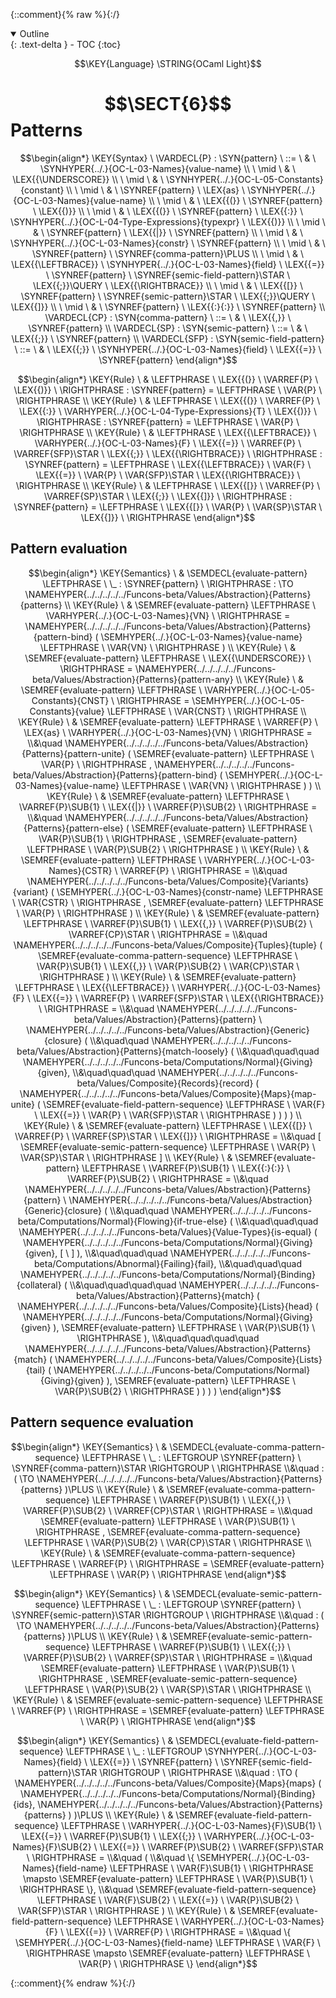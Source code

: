 {::comment}{% raw %}{:/}
<details open markdown="block">
  <summary>
    Outline
  </summary>
  {: .text-delta }
- TOC
{:toc}
</details>

$$\KEY{Language} \STRING{OCaml Light}$$

# $$\SECT{6}$$ Patterns
           


$$\begin{align*}
  \KEY{Syntax} \
    \VARDECL{P} : \SYN{pattern}
      \ ::= \ & \
      \SYNHYPER{../.}{OC-L-03-Names}{value-name} \\
      \ \mid \ & \ \LEX{{\UNDERSCORE}} \\
      \ \mid \ & \ \SYNHYPER{../.}{OC-L-05-Constants}{constant} \\
      \ \mid \ & \ \SYNREF{pattern} \ \LEX{as} \ \SYNHYPER{../.}{OC-L-03-Names}{value-name} \\
      \ \mid \ & \ \LEX{{(}} \ \SYNREF{pattern} \ \LEX{{)}} \\
      \ \mid \ & \ \LEX{{(}} \ \SYNREF{pattern} \ \LEX{{:}} \ \SYNHYPER{../.}{OC-L-04-Type-Expressions}{typexpr} \ \LEX{{)}} \\
      \ \mid \ & \ \SYNREF{pattern} \ \LEX{{|}} \ \SYNREF{pattern} \\
      \ \mid \ & \ \SYNHYPER{../.}{OC-L-03-Names}{constr} \ \SYNREF{pattern} \\
      \ \mid \ & \ \SYNREF{pattern} \ \SYNREF{comma-pattern}\PLUS \\
      \ \mid \ & \ \LEX{{\LEFTBRACE}} \ \SYNHYPER{../.}{OC-L-03-Names}{field} \ \LEX{{=}} \ \SYNREF{pattern} \ \SYNREF{semic-field-pattern}\STAR \ \LEX{{;}}\QUERY \ \LEX{{\RIGHTBRACE}} \\
      \ \mid \ & \ \LEX{{[}} \ \SYNREF{pattern} \ \SYNREF{semic-pattern}\STAR \ \LEX{{;}}\QUERY \ \LEX{{]}} \\
      \ \mid \ & \ \SYNREF{pattern} \ \LEX{{:}{:}} \ \SYNREF{pattern}
    \\
    \VARDECL{CP} : \SYN{comma-pattern}
      \ ::= \ & \
      \LEX{{,}} \ \SYNREF{pattern}
    \\
    \VARDECL{SP} : \SYN{semic-pattern}
      \ ::= \ & \
      \LEX{{;}} \ \SYNREF{pattern}
    \\
    \VARDECL{SFP} : \SYN{semic-field-pattern}
      \ ::= \ & \
      \LEX{{;}} \ \SYNHYPER{../.}{OC-L-03-Names}{field} \ \LEX{{=}} \ \SYNREF{pattern}
\end{align*}$$

$$\begin{align*}
  \KEY{Rule} \
    & \LEFTPHRASE \
        \LEX{{(}} \ \VARREF{P} \ \LEX{{)}} \
      \RIGHTPHRASE : \SYNREF{pattern} = 
      \LEFTPHRASE \
        \VAR{P} \
      \RIGHTPHRASE
\\
  \KEY{Rule} \
    & \LEFTPHRASE \
        \LEX{{(}} \ \VARREF{P} \ \LEX{{:}} \ \VARHYPER{../.}{OC-L-04-Type-Expressions}{T} \ \LEX{{)}} \
      \RIGHTPHRASE : \SYNREF{pattern} = 
      \LEFTPHRASE \
        \VAR{P} \
      \RIGHTPHRASE
\\
  \KEY{Rule} \
    & \LEFTPHRASE \
        \LEX{{\LEFTBRACE}} \ \VARHYPER{../.}{OC-L-03-Names}{F} \ \LEX{{=}} \ \VARREF{P} \ \VARREF{SFP}\STAR \ \LEX{{;}} \ \LEX{{\RIGHTBRACE}} \
      \RIGHTPHRASE : \SYNREF{pattern} = 
      \LEFTPHRASE \
        \LEX{{\LEFTBRACE}} \ \VAR{F} \ \LEX{{=}} \ \VAR{P} \ \VAR{SFP}\STAR \ \LEX{{\RIGHTBRACE}} \
      \RIGHTPHRASE
\\
  \KEY{Rule} \
    & \LEFTPHRASE \
        \LEX{{[}} \ \VARREF{P} \ \VARREF{SP}\STAR \ \LEX{{;}} \ \LEX{{]}} \
      \RIGHTPHRASE : \SYNREF{pattern} = 
      \LEFTPHRASE \
        \LEX{{[}} \ \VAR{P} \ \VAR{SP}\STAR \ \LEX{{]}} \
      \RIGHTPHRASE
\end{align*}$$

## Pattern evaluation
               


$$\begin{align*}
  \KEY{Semantics} \
  & \SEMDECL{evaluate-pattern} \LEFTPHRASE \ \_ : \SYNREF{pattern} \ \RIGHTPHRASE  
    :  \TO \NAMEHYPER{../../../../../Funcons-beta/Values/Abstraction}{Patterns}{patterns} 
\\
  \KEY{Rule} \
    & \SEMREF{evaluate-pattern} \LEFTPHRASE \
                            \VARHYPER{../.}{OC-L-03-Names}{VN} \
                          \RIGHTPHRASE  = 
      \NAMEHYPER{../../../../../Funcons-beta/Values/Abstraction}{Patterns}{pattern-bind}
        (  \SEMHYPER{../.}{OC-L-03-Names}{value-name} \LEFTPHRASE \
                                    \VAR{VN} \
                                  \RIGHTPHRASE  )
\\
  \KEY{Rule} \
    & \SEMREF{evaluate-pattern} \LEFTPHRASE \
                            \LEX{{\UNDERSCORE}} \
                          \RIGHTPHRASE  = 
      \NAMEHYPER{../../../../../Funcons-beta/Values/Abstraction}{Patterns}{pattern-any}
\\
  \KEY{Rule} \
    & \SEMREF{evaluate-pattern} \LEFTPHRASE \
                            \VARHYPER{../.}{OC-L-05-Constants}{CNST} \
                          \RIGHTPHRASE  = 
      \SEMHYPER{../.}{OC-L-05-Constants}{value} \LEFTPHRASE \
                            \VAR{CNST} \
                          \RIGHTPHRASE 
\\
  \KEY{Rule} \
    & \SEMREF{evaluate-pattern} \LEFTPHRASE \
                            \VARREF{P} \ \LEX{as} \ \VARHYPER{../.}{OC-L-03-Names}{VN} \
                          \RIGHTPHRASE  = \\&\quad
      \NAMEHYPER{../../../../../Funcons-beta/Values/Abstraction}{Patterns}{pattern-unite}
        (  \SEMREF{evaluate-pattern} \LEFTPHRASE \
                                    \VAR{P} \
                                  \RIGHTPHRASE , 
               \NAMEHYPER{../../../../../Funcons-beta/Values/Abstraction}{Patterns}{pattern-bind}
                (  \SEMHYPER{../.}{OC-L-03-Names}{value-name} \LEFTPHRASE \
                                            \VAR{VN} \
                                          \RIGHTPHRASE  ) )
\\
  \KEY{Rule} \
    & \SEMREF{evaluate-pattern} \LEFTPHRASE \
                            \VARREF{P}\SUB{1} \ \LEX{{|}} \ \VARREF{P}\SUB{2} \
                          \RIGHTPHRASE  = \\&\quad
      \NAMEHYPER{../../../../../Funcons-beta/Values/Abstraction}{Patterns}{pattern-else}
        (  \SEMREF{evaluate-pattern} \LEFTPHRASE \
                                    \VAR{P}\SUB{1} \
                                  \RIGHTPHRASE , 
               \SEMREF{evaluate-pattern} \LEFTPHRASE \
                                    \VAR{P}\SUB{2} \
                                  \RIGHTPHRASE  )
\\
  \KEY{Rule} \
    & \SEMREF{evaluate-pattern} \LEFTPHRASE \
                            \VARHYPER{../.}{OC-L-03-Names}{CSTR} \ \VARREF{P} \
                          \RIGHTPHRASE  = \\&\quad
      \NAMEHYPER{../../../../../Funcons-beta/Values/Composite}{Variants}{variant}
        (  \SEMHYPER{../.}{OC-L-03-Names}{constr-name} \LEFTPHRASE \
                                    \VAR{CSTR} \
                                  \RIGHTPHRASE , 
               \SEMREF{evaluate-pattern} \LEFTPHRASE \
                                    \VAR{P} \
                                  \RIGHTPHRASE  )
\\
  \KEY{Rule} \
    & \SEMREF{evaluate-pattern} \LEFTPHRASE \
                            \VARREF{P}\SUB{1} \ \LEX{{,}} \ \VARREF{P}\SUB{2} \ \VARREF{CP}\STAR \
                          \RIGHTPHRASE  = \\&\quad
      \NAMEHYPER{../../../../../Funcons-beta/Values/Composite}{Tuples}{tuple}
        (  \SEMREF{evaluate-comma-pattern-sequence} \LEFTPHRASE \
                                    \VAR{P}\SUB{1} \ \LEX{{,}} \ \VAR{P}\SUB{2} \ \VAR{CP}\STAR \
                                  \RIGHTPHRASE  )
\\
  \KEY{Rule} \
    & \SEMREF{evaluate-pattern} \LEFTPHRASE \
                            \LEX{{\LEFTBRACE}} \ \VARHYPER{../.}{OC-L-03-Names}{F} \ \LEX{{=}} \ \VARREF{P} \ \VARREF{SFP}\STAR \ \LEX{{\RIGHTBRACE}} \
                          \RIGHTPHRASE  = \\&\quad
      \NAMEHYPER{../../../../../Funcons-beta/Values/Abstraction}{Patterns}{pattern} \ 
        \NAMEHYPER{../../../../../Funcons-beta/Values/Abstraction}{Generic}{closure}
          ( \\&\quad\quad \NAMEHYPER{../../../../../Funcons-beta/Values/Abstraction}{Patterns}{match-loosely}
                  ( \\&\quad\quad\quad \NAMEHYPER{../../../../../Funcons-beta/Computations/Normal}{Giving}{given}, \\&\quad\quad\quad
                         \NAMEHYPER{../../../../../Funcons-beta/Values/Composite}{Records}{record}
                          (  \NAMEHYPER{../../../../../Funcons-beta/Values/Composite}{Maps}{map-unite}
                                  (  \SEMREF{evaluate-field-pattern-sequence} \LEFTPHRASE \
                                                              \VAR{F} \ \LEX{{=}} \ \VAR{P} \ \VAR{SFP}\STAR \
                                                            \RIGHTPHRASE  ) ) ) )
\\
  \KEY{Rule} \
    & \SEMREF{evaluate-pattern} \LEFTPHRASE \
                            \LEX{{[}} \ \VARREF{P} \ \VARREF{SP}\STAR \ \LEX{{]}} \
                          \RIGHTPHRASE  = \\&\quad
      [  \SEMREF{evaluate-semic-pattern-sequence} \LEFTPHRASE \
                                  \VAR{P} \ \VAR{SP}\STAR \
                                \RIGHTPHRASE  ]
\\
  \KEY{Rule} \
    & \SEMREF{evaluate-pattern} \LEFTPHRASE \
                            \VARREF{P}\SUB{1} \ \LEX{{:}{:}} \ \VARREF{P}\SUB{2} \
                          \RIGHTPHRASE  = \\&\quad
      \NAMEHYPER{../../../../../Funcons-beta/Values/Abstraction}{Patterns}{pattern} \ 
        \NAMEHYPER{../../../../../Funcons-beta/Values/Abstraction}{Generic}{closure}
          ( \\&\quad\quad \NAMEHYPER{../../../../../Funcons-beta/Computations/Normal}{Flowing}{if-true-else}
                  ( \\&\quad\quad\quad \NAMEHYPER{../../../../../Funcons-beta/Values}{Value-Types}{is-equal}
                          (  \NAMEHYPER{../../../../../Funcons-beta/Computations/Normal}{Giving}{given}, 
                                 [   \  ] ), \\&\quad\quad\quad
                         \NAMEHYPER{../../../../../Funcons-beta/Computations/Abnormal}{Failing}{fail}, \\&\quad\quad\quad
                         \NAMEHYPER{../../../../../Funcons-beta/Computations/Normal}{Binding}{collateral}
                          ( \\&\quad\quad\quad\quad \NAMEHYPER{../../../../../Funcons-beta/Values/Abstraction}{Patterns}{match}
                                  (  \NAMEHYPER{../../../../../Funcons-beta/Values/Composite}{Lists}{head}
                                          (  \NAMEHYPER{../../../../../Funcons-beta/Computations/Normal}{Giving}{given} ), 
                                         \SEMREF{evaluate-pattern} \LEFTPHRASE \
                                                              \VAR{P}\SUB{1} \
                                                            \RIGHTPHRASE  ), \\&\quad\quad\quad\quad
                                 \NAMEHYPER{../../../../../Funcons-beta/Values/Abstraction}{Patterns}{match}
                                  (  \NAMEHYPER{../../../../../Funcons-beta/Values/Composite}{Lists}{tail}
                                          (  \NAMEHYPER{../../../../../Funcons-beta/Computations/Normal}{Giving}{given} ), 
                                         \SEMREF{evaluate-pattern} \LEFTPHRASE \
                                                              \VAR{P}\SUB{2} \
                                                            \RIGHTPHRASE  ) ) ) )
\end{align*}$$

## Pattern sequence evaluation
               


$$\begin{align*}
  \KEY{Semantics} \
  & \SEMDECL{evaluate-comma-pattern-sequence} \LEFTPHRASE \ \_ : \LEFTGROUP \SYNREF{pattern} \ \SYNREF{comma-pattern}\STAR \RIGHTGROUP \ \RIGHTPHRASE  \\&\quad
    : (   \TO \NAMEHYPER{../../../../../Funcons-beta/Values/Abstraction}{Patterns}{patterns} )\PLUS 
\\
  \KEY{Rule} \
    & \SEMREF{evaluate-comma-pattern-sequence} \LEFTPHRASE \
                            \VARREF{P}\SUB{1} \ \LEX{{,}} \ \VARREF{P}\SUB{2} \ \VARREF{CP}\STAR \
                          \RIGHTPHRASE  = \\&\quad
      \SEMREF{evaluate-pattern} \LEFTPHRASE \
                            \VAR{P}\SUB{1} \
                          \RIGHTPHRASE , 
       \SEMREF{evaluate-comma-pattern-sequence} \LEFTPHRASE \
                            \VAR{P}\SUB{2} \ \VAR{CP}\STAR \
                          \RIGHTPHRASE 
\\
  \KEY{Rule} \
    & \SEMREF{evaluate-comma-pattern-sequence} \LEFTPHRASE \
                            \VARREF{P} \
                          \RIGHTPHRASE  = 
      \SEMREF{evaluate-pattern} \LEFTPHRASE \
                            \VAR{P} \
                          \RIGHTPHRASE 
\end{align*}$$

$$\begin{align*}
  \KEY{Semantics} \
  & \SEMDECL{evaluate-semic-pattern-sequence} \LEFTPHRASE \ \_ : \LEFTGROUP \SYNREF{pattern} \ \SYNREF{semic-pattern}\STAR \RIGHTGROUP \ \RIGHTPHRASE  \\&\quad
    : (   \TO \NAMEHYPER{../../../../../Funcons-beta/Values/Abstraction}{Patterns}{patterns} )\PLUS 
\\
  \KEY{Rule} \
    & \SEMREF{evaluate-semic-pattern-sequence} \LEFTPHRASE \
                            \VARREF{P}\SUB{1} \ \LEX{{;}} \ \VARREF{P}\SUB{2} \ \VARREF{SP}\STAR \
                          \RIGHTPHRASE  = \\&\quad
      \SEMREF{evaluate-pattern} \LEFTPHRASE \
                            \VAR{P}\SUB{1} \
                          \RIGHTPHRASE , 
       \SEMREF{evaluate-semic-pattern-sequence} \LEFTPHRASE \
                            \VAR{P}\SUB{2} \ \VAR{SP}\STAR \
                          \RIGHTPHRASE 
\\
  \KEY{Rule} \
    & \SEMREF{evaluate-semic-pattern-sequence} \LEFTPHRASE \
                            \VARREF{P} \
                          \RIGHTPHRASE  = 
      \SEMREF{evaluate-pattern} \LEFTPHRASE \
                            \VAR{P} \
                          \RIGHTPHRASE 
\end{align*}$$

$$\begin{align*}
  \KEY{Semantics} \
  & \SEMDECL{evaluate-field-pattern-sequence} \LEFTPHRASE \ \_ : \LEFTGROUP \SYNHYPER{../.}{OC-L-03-Names}{field} \ \LEX{{=}} \ \SYNREF{pattern} \ \SYNREF{semic-field-pattern}\STAR \RIGHTGROUP \ \RIGHTPHRASE  \\&\quad
    :  \TO (  \NAMEHYPER{../../../../../Funcons-beta/Values/Composite}{Maps}{maps}
                           (  \NAMEHYPER{../../../../../Funcons-beta/Computations/Normal}{Binding}{ids}, 
                                  \NAMEHYPER{../../../../../Funcons-beta/Values/Abstraction}{Patterns}{patterns} ) )\PLUS 
\\
  \KEY{Rule} \
    & \SEMREF{evaluate-field-pattern-sequence} \LEFTPHRASE \
                            \VARHYPER{../.}{OC-L-03-Names}{F}\SUB{1} \ \LEX{{=}} \ \VARREF{P}\SUB{1} \ \LEX{{;}} \ \VARHYPER{../.}{OC-L-03-Names}{F}\SUB{2} \ \LEX{{=}} \ \VARREF{P}\SUB{2} \ \VARREF{SFP}\STAR \
                          \RIGHTPHRASE  = \\&\quad
      ( \\&\quad \{ \SEMHYPER{../.}{OC-L-03-Names}{field-name} \LEFTPHRASE \
                                     \VAR{F}\SUB{1} \
                                   \RIGHTPHRASE  \mapsto 
                 \SEMREF{evaluate-pattern} \LEFTPHRASE \
                                       \VAR{P}\SUB{1} \
                                     \RIGHTPHRASE  \}, \\&\quad
             \SEMREF{evaluate-field-pattern-sequence} \LEFTPHRASE \
                                  \VAR{F}\SUB{2} \ \LEX{{=}} \ \VAR{P}\SUB{2} \ \VAR{SFP}\STAR \
                                \RIGHTPHRASE  )
\\
  \KEY{Rule} \
    & \SEMREF{evaluate-field-pattern-sequence} \LEFTPHRASE \
                            \VARHYPER{../.}{OC-L-03-Names}{F} \ \LEX{{=}} \ \VARREF{P} \
                          \RIGHTPHRASE  = \\&\quad
      \{ \SEMHYPER{../.}{OC-L-03-Names}{field-name} \LEFTPHRASE \
                               \VAR{F} \
                             \RIGHTPHRASE  \mapsto 
           \SEMREF{evaluate-pattern} \LEFTPHRASE \
                                 \VAR{P} \
                               \RIGHTPHRASE  \}
\end{align*}$$


[Funcons-beta]: /CBS-beta/math/Funcons-beta
  "FUNCONS-BETA"
[Unstable-Funcons-beta]: /CBS-beta/math/Unstable-Funcons-beta
  "UNSTABLE-FUNCONS-BETA"
[Languages-beta]: /CBS-beta/math/Languages-beta
  "LANGUAGES-BETA"
[Unstable-Languages-beta]: /CBS-beta/math/Unstable-Languages-beta
  "UNSTABLE-LANGUAGES-BETA"
[CBS-beta]: /CBS-beta
  "CBS-BETA"
[OC-L-06-Patterns.cbs]: https://github.com/plancomps/CBS-beta/blob/master/Languages-beta/OCaml-Light/OC-L-cbs/OC-L/OC-L-06-Patterns/OC-L-06-Patterns.cbs
  "CBS SOURCE FILE ON GITHUB"
[PLAIN]: /CBS-beta/docs/Languages-beta/OCaml-Light/OC-L-cbs/OC-L/OC-L-06-Patterns
  "CBS SOURCE WEB PAGE"
 [PRETTY]: /CBS-beta/math/Languages-beta/OCaml-Light/OC-L-cbs/OC-L/OC-L-06-Patterns
  "CBS-KATEX WEB PAGE"
[PDF]: /CBS-beta/math/Languages-beta/OCaml-Light/OC-L-cbs/OC-L/OC-L-06-Patterns/OC-L-06-Patterns.pdf
  "CBS-LATEX PDF FILE"
[PLanCompS Project]: https://plancomps.github.io
  "PROGRAMMING LANGUAGE COMPONENTS AND SPECIFICATIONS PROJECT HOME PAGE"
{::comment}{% endraw %}{:/}
